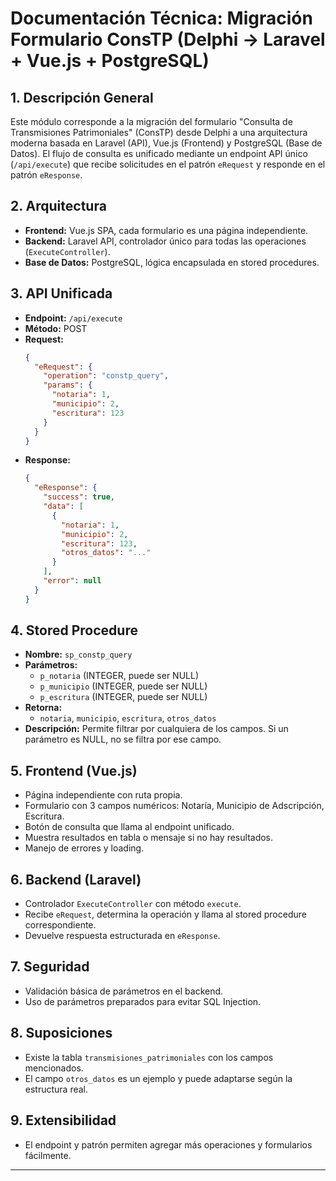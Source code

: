 # Documentación Técnica: Migración Formulario ConsTP (Delphi → Laravel + Vue.js + PostgreSQL)

## 1. Descripción General
Este módulo corresponde a la migración del formulario "Consulta de Transmisiones Patrimoniales" (ConsTP) desde Delphi a una arquitectura moderna basada en Laravel (API), Vue.js (Frontend) y PostgreSQL (Base de Datos). El flujo de consulta es unificado mediante un endpoint API único (`/api/execute`) que recibe solicitudes en el patrón `eRequest` y responde en el patrón `eResponse`.

## 2. Arquitectura
- **Frontend:** Vue.js SPA, cada formulario es una página independiente.
- **Backend:** Laravel API, controlador único para todas las operaciones (`ExecuteController`).
- **Base de Datos:** PostgreSQL, lógica encapsulada en stored procedures.

## 3. API Unificada
- **Endpoint:** `/api/execute`
- **Método:** POST
- **Request:**
  ```json
  {
    "eRequest": {
      "operation": "constp_query",
      "params": {
        "notaria": 1,
        "municipio": 2,
        "escritura": 123
      }
    }
  }
  ```
- **Response:**
  ```json
  {
    "eResponse": {
      "success": true,
      "data": [
        {
          "notaria": 1,
          "municipio": 2,
          "escritura": 123,
          "otros_datos": "..."
        }
      ],
      "error": null
    }
  }
  ```

## 4. Stored Procedure
- **Nombre:** `sp_constp_query`
- **Parámetros:**
  - `p_notaria` (INTEGER, puede ser NULL)
  - `p_municipio` (INTEGER, puede ser NULL)
  - `p_escritura` (INTEGER, puede ser NULL)
- **Retorna:**
  - `notaria`, `municipio`, `escritura`, `otros_datos`
- **Descripción:** Permite filtrar por cualquiera de los campos. Si un parámetro es NULL, no se filtra por ese campo.

## 5. Frontend (Vue.js)
- Página independiente con ruta propia.
- Formulario con 3 campos numéricos: Notaría, Municipio de Adscripción, Escritura.
- Botón de consulta que llama al endpoint unificado.
- Muestra resultados en tabla o mensaje si no hay resultados.
- Manejo de errores y loading.

## 6. Backend (Laravel)
- Controlador `ExecuteController` con método `execute`.
- Recibe `eRequest`, determina la operación y llama al stored procedure correspondiente.
- Devuelve respuesta estructurada en `eResponse`.

## 7. Seguridad
- Validación básica de parámetros en el backend.
- Uso de parámetros preparados para evitar SQL Injection.

## 8. Suposiciones
- Existe la tabla `transmisiones_patrimoniales` con los campos mencionados.
- El campo `otros_datos` es un ejemplo y puede adaptarse según la estructura real.

## 9. Extensibilidad
- El endpoint y patrón permiten agregar más operaciones y formularios fácilmente.

---
